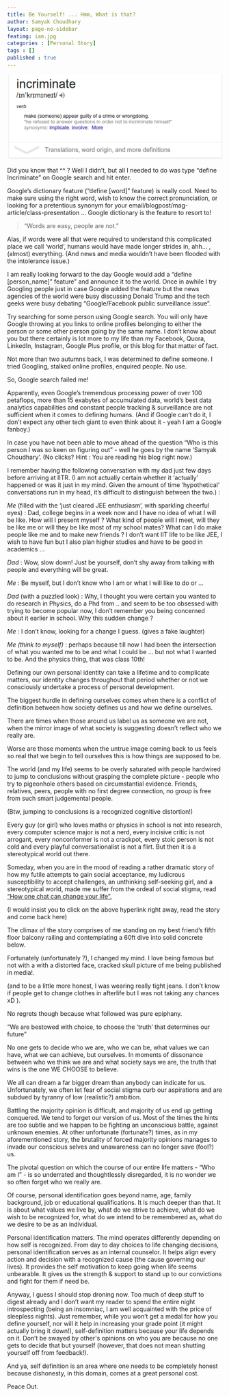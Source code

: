 ```yaml
---
title: Be Yourself! ... Hmm, What is that?
author: Samyak Choudhary
layout: page-no-sidebar
featimg: iam.jpg
categories : [Personal Story]
tags : []
published : true
---
```


<img src = "../img/incriminate.png">

Did you know that ^^ ? Well I didn’t, but all I needed to do was type “define Incriminate” on Google search and hit enter.

Google’s dictionary feature (“define [word]” feature) is really cool. Need to make sure using the right word, wish to know the correct pronunciation, or looking for a pretentious synonym for your email/blogpost/mag-article/class-presentation … Google dictionary is the feature to resort to!

> “Words are easy, people are not.”

Alas, if words were all that were required to understand this complicated place we call ‘world’, humans would have made longer strides in, ahh… , (almost) everything. (And news and media wouldn’t have been flooded with the intolerance issue.)

I am really looking forward to the day Google would add a “define [person_name]” feature” and announce it to the world. Once in awhile I try Googling people just in case Google added the feature but the news agencies of the world were busy discussing Donald Trump and the tech geeks were busy debating “Google/Facebook public surveillance issue”. 

Try searching for some person using Google search. You will only have Google throwing at you links to online profiles belonging to either the person or some other person going by the same name. I don’t know about you but there certainly is lot more to my life than my Facebook, Quora, LinkedIn, Instagram, Google Plus profile, or this blog for that matter of fact.

Not more than two autumns back, I was determined to define someone. I tried Googling, stalked online profiles, enquired people. No use.

So, Google search failed me!

Apparently, even Google’s tremendous processing power of over 100 petaflops, more than 15 exabytes of accumulated data, world’s best data analytics capabilities and constant people tracking & surveillance are not sufficient when it comes to defining humans. (And if Google can’t do it, I don’t expect any other tech giant to even think about it - yeah I am a Google fanboy.)

In case you have not been able to move ahead of the question “Who is this person I was so keen on figuring out” - well he goes by the name ‘Samyak Choudhary’. (No clicks? Hint : You are reading his blog right now.)

I remember having the following conversation with my dad just few days before arriving at IITR. (I am not actually certain whether it ‘actually’ happened or was it just in my mind. Given the amount of time ‘hypothetical’ conversations run in my head, it’s difficult to distinguish between the two.) :

  *Me* (filled with the ‘just cleared JEE enthusiasm’, with sparkling cheerful eyes) : Dad, college begins in a week now and I have no idea of what I will be like. How will I present myself ? What kind of people will I meet, will they be like me or will they be like most of my school mates? What can I do make people like me and to make new friends ? I don’t want IIT life to be like JEE, I wish to have fun but I also plan higher studies and have to be good in academics ...

  *Dad* : Wow, slow down! Just be yourself, don’t shy away from talking with people and everything will be great.

  *Me* : Be myself, but I don’t know who I am or what I will like to do or ...

  *Dad* (with a puzzled look) : Why, I thought you were certain you wanted to do research in Physics, do a Phd from .. and seem to be too obsessed with trying to become popular now, I don’t remember you being concerned about it earlier in school. Why this sudden change ?

  *Me* : I don’t know, looking for a change I guess. (gives a fake laughter)

  *Me (think to myself)* : perhaps because till now I had been the intersection of what you wanted me to be and what I could be … but not what I wanted to be. And the physics thing, that was class 10th!

Defining our own personal identity can take a lifetime and to complicate matters, our identity changes throughout that period whether or not we consciously undertake a process of personal development.

The biggest hurdle in defining ourselves comes when there is a conflict of definition between how society defines us and how we define ourselves.

There are times when those around us label us as someone we are not, when the mirror image of what society is suggesting doesn’t reflect who we really are. 

Worse are those moments when the untrue image coming back to us feels so real that we begin to tell ourselves this is how things are supposed to be.

The world (and my life) seems to be overly saturated with people hardwired to jump to conclusions without grasping the complete picture - people who try to pigeonhole others based on circumstantial evidence. Friends, relatives, peers, people with no first degree connection, no group is free from such smart judgemental people.

(Btw, jumping to conclusions is a recognized cognitive distortion!)

Every guy (or girl) who loves maths or physics in school is not into research, every computer science major is not a nerd, every incisive critic is not arrogant, every nonconformer is not a crackpot, every stoic person is not cold and every playful conversationalist is not a flirt. But then it is a stereotypical world out there.

Someday, when you are in the mood of reading a rather dramatic story of how my futile attempts to gain social acceptance, my ludicrous susceptibility to accept challenges, an unthinking self-seeking girl, and a stereotypical world, made me suffer from the ordeal of social stigma, read <a href = "../How-one-chat-can-change-your-life">“How one chat can change your life”.</a>

(I would insist you to click on the above hyperlink right away, read the story and come back here)

The climax of the story comprises of me standing on my best friend’s fifth floor balcony railing and contemplating a 60ft dive into solid concrete below.

Fortunately (unfortunately ?), I changed my mind. I love being famous but not with a with a distorted face, cracked skull picture of me being published in media!. 

(and to be a little more honest, I was wearing really tight jeans. I don’t know if people get to change clothes in afterlife but I was not taking any chances xD ).

No regrets though because what followed was pure epiphany.

“We are bestowed with choice, to choose the ‘truth’ that determines our future”

No one gets to decide who we are, who we can be, what values we can have, what we can achieve, but ourselves. In moments of dissonance between who we think we are and what society says we are, the truth that wins is the one WE CHOOSE to believe.

We all can dream a far bigger dream than anybody can indicate for us. Unfortunately, we often let fear of social stigma curb our aspirations and are subdued by tyranny of low (realistic?) ambition.

Battling the majority opinion is difficult, and majority of us end up getting conquered. We tend to forget our version of us. Most of the times the hints are too subtle and we happen to be fighting an unconscious battle, against unknown enemies. At other unfortunate (fortunate?) times, as in my aforementioned story, the brutality of forced majority opinions manages to invade our conscious selves and unawareness can no longer save (fool?) us.

The pivotal question on which the course of our entire life matters - “Who am I” - is so underrated and thoughtlessly disregarded, it is no wonder we so often forget who we really are.

Of course, personal identification goes beyond name, age, family background, job or educational qualifications. It is much deeper than that. It is about what values we live by, what do we strive to achieve, what do we wish to be recognized for, what do we intend to be remembered as, what do we desire to be as an individual.

Personal identification matters. The mind operates differently depending on how self is recognized. From day to day choices to life changing decisions, personal identification serves as an internal counselor. It helps align every action and decision with a recognized cause (the cause governing our lives). It provides the self motivation to keep going when life seems unbearable. It gives us the strength & support to stand up to our convictions and fight for them if need be.

Anyway, I guess I should stop droning now. Too much of deep stuff to digest already and I don’t want my reader to spend the entire night introspecting (being an insomniac, I am well acquainted with the price of sleepless nights). Just remember, while you won’t get a medal for how you define yourself, nor will it help in increasing your grade point (it might actually bring it down!), self-definition matters because your life depends on it. Don’t be swayed by other's opinions on who you are because no one gets to decide that but yourself (however, that does not mean shutting yourself off from feedback!). 

And ya, <a hreaf = "../Be-honest-in-defining-yourself">self definition is an area where one needs to be completely honest </a> because dishonesty, in this domain, comes at a great personal cost.

Peace Out.
